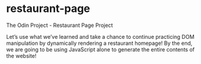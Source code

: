 # restaurant-page

The Odin Project - Restaurant Page Project

Let’s use what we’ve learned and take a chance to continue practicing DOM
manipulation by dynamically rendering a restaurant homepage! By the end,
we are going to be using JavaScript alone to generate the entire contents
of the website!
